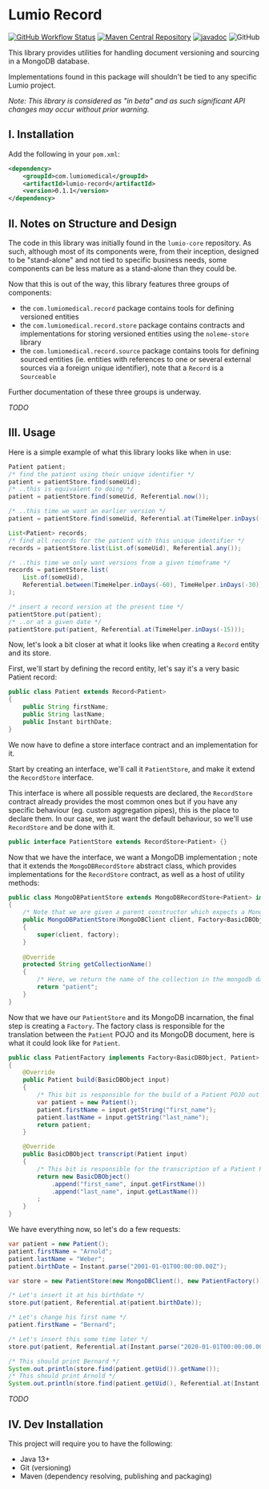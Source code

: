 # Lumio Record

[![GitHub Workflow Status](https://img.shields.io/github/workflow/status/lumio-medical/lumio-record/Java%20CI%20with%20Maven)](https://github.com/lumio-medical/lumio-record/actions?query=workflow%3A%22Java+CI+with+Maven%22)
[![Maven Central Repository](https://maven-badges.herokuapp.com/maven-central/com.lumiomedical/lumio-record/badge.svg)](https://maven-badges.herokuapp.com/maven-central/com.lumiomedical/lumio-record)
[![javadoc](https://javadoc.io/badge2/com.lumiomedical/lumio-record/javadoc.svg)](https://javadoc.io/doc/com.lumiomedical/lumio-record)
![GitHub](https://img.shields.io/github/license/lumio-medical/lumio-record)

This library provides utilities for handling document versioning and sourcing in a MongoDB database.

Implementations found in this package will shouldn't be tied to any specific Lumio project.

_Note: This library is considered as "in beta" and as such significant API changes may occur without prior warning._

## I. Installation

Add the following in your `pom.xml`:

```xml
<dependency>
    <groupId>com.lumiomedical</groupId>
    <artifactId>lumio-record</artifactId>
    <version>0.1.1</version>
</dependency>
```

## II. Notes on Structure and Design

The code in this library was initially found in the `lumio-core` repository.
As such, although most of its components were, from their inception, designed to be "stand-alone" and not tied to specific business needs, some components can be less mature as a stand-alone than they could be.

Now that this is out of the way, this library features three groups of components:
* the `com.lumiomedical.record` package contains tools for defining versioned entities
* the `com.lumiomedical.record.store` package contains contracts and implementations for storing versioned entities using the `noleme-store` library
* the `com.lumiomedical.record.source` package contains tools for defining sourced entities (ie. entities with references to one or several external sources via a foreign unique identifier), note that a `Record` is a `Sourceable`

Further documentation of these three groups is underway. 

_TODO_

## III. Usage

Here is a simple example of what this library looks like when in use:

```java
Patient patient;
/* find the patient using their unique identifier */
patient = patientStore.find(someUid);
/* ..this is equivalent to doing */
patient = patientStore.find(someUid, Referential.now());

/* ..this time we want an earlier version */
patient = patientStore.find(someUid, Referential.at(TimeHelper.inDays(-10)));

List<Patient> records;
/* find all records for the patient with this unique identifier */
records = patientStore.list(List.of(someUid), Referential.any());

/* ..this time we only want versions from a given timeframe */
records = patientStore.list(
    List.of(someUid),
    Referential.between(TimeHelper.inDays(-60), TimeHelper.inDays(-30))
);

/* insert a record version at the present time */
patientStore.put(patient);
/* ..or at a given date */
patientStore.put(patient, Referential.at(TimeHelper.inDays(-15)));
```

Now, let's look a bit closer at what it looks like when creating a `Record` entity and its store. 

First, we'll start by defining the record entity, let's say it's a very basic Patient record:

```java
public class Patient extends Record<Patient>
{
    public String firstName;
    public String lastName;
    public Instant birthDate;
}
```

We now have to define a store interface contract and an implementation for it.

Start by creating an interface, we'll call it `PatientStore`, and make it extend the `RecordStore` interface.

This interface is where all possible requests are declared, the `RecordStore` contract already provides the most common ones but if you have any specific behaviour (eg. custom aggregation pipes), this is the place to declare them.
In our case, we just want the default behaviour, so we'll use `RecordStore` and be done with it.  

```java
public interface PatientStore extends RecordStore<Patient> {}
```

Now that we have the interface, we want a MongoDB implementation ; note that it extends the `MongoDBRecordStore` abstract class, which provides implementations for the `RecordStore` contract, as well as a host of utility methods:

```java
public class MongoDBPatientStore extends MongoDBRecordStore<Patient> implements PatientStore
{
    /* Note that we are given a parent constructor which expects a MongoDBClient and a Factory, we'll talk about them in a moment */
    public MongoDBPatientStore(MongoDBClient client, Factory<BasicDBObject, Patient> factory)
    {
        super(client, factory);
    }
    
    @Override
    protected String getCollectionName()
    {
        /* Here, we return the name of the collection in the mongodb database, it can be anything we want */
        return "patient";
    }
}
```

Now that we have our `PatientStore` and its MongoDB incarnation, the final step is creating a `Factory`.
The factory class is responsible for the translation between the `Patient` POJO and its MongoDB document, here is what it could look like for `Patient`.

```java
public class PatientFactory implements Factory<BasicDBObject, Patient>
{
    @Override
    public Patient build(BasicDBObject input)
    {
        /* This bit is responsible for the build of a Patient POJO out of a MongoDB document */
        var patient = new Patient();
        patient.firstName = input.getString("first_name");
        patient.lastName = input.getString("last_name");
        return patient;
    }

    @Override
    public BasicDBObject transcript(Patient input)
    {
        /* This bit is responsible for the transcription of a Patient POJO into a MongoDB document */
        return new BasicDBObject()
            .append("first_name", input.getFirstName())
            .append("last_name", input.getLastName())
        ;
    }
}
```

We have everything now, so let's do a few requests:

```java
var patient = new Patient();
patient.firstName = "Arnold";
patient.lastName = "Weber";
patient.birthDate = Instant.parse("2001-01-01T00:00:00.00Z");

var store = new PatientStore(new MongoDBClient(), new PatientFactory());

/* Let's insert it at his birthdate */
store.put(patient, Referential.at(patient.birthDate));

/* Let's change his first name */
patient.firstName = "Bernard";

/* Let's insert this some time later */
store.put(patient, Referential.at(Instant.parse("2020-01-01T00:00:00.00Z")));

/* This should print Bernard */
System.out.println(store.find(patient.getUid()).getName());
/* This should print Arnold */
System.out.println(store.find(patient.getUid(), Referential.at(Instant.parse("2010-01-01T00:00:00.00Z"))).getName());
```

_TODO_

## IV. Dev Installation

This project will require you to have the following:

* Java 13+
* Git (versioning)
* Maven (dependency resolving, publishing and packaging) 
